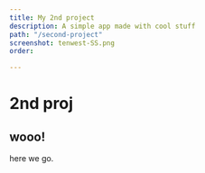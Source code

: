 ```yaml
---
title: My 2nd project
description: A simple app made with cool stuff
path: "/second-project"
screenshot: tenwest-SS.png
order: 

---
```


# 2nd proj

## wooo!

here we go.